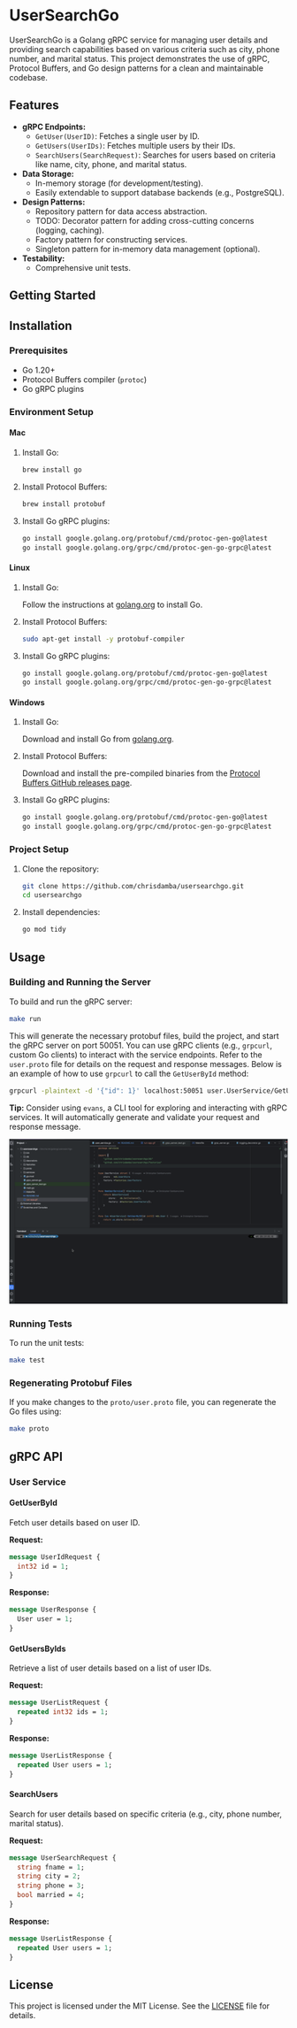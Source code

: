 # UserSearchGo

UserSearchGo is a Golang gRPC service for managing user details and providing search capabilities based on various criteria such as city, phone number, and marital status. This project demonstrates the use of gRPC, Protocol Buffers, and Go design patterns for a clean and maintainable codebase.

## Features
- **gRPC Endpoints:**
    - `GetUser(UserID)`: Fetches a single user by ID.
    - `GetUsers(UserIDs)`: Fetches multiple users by their IDs.
    - `SearchUsers(SearchRequest)`: Searches for users based on criteria like name, city, phone, and marital status.
- **Data Storage:**
    - In-memory storage (for development/testing).
    - Easily extendable to support database backends (e.g., PostgreSQL).
- **Design Patterns:**
    - Repository pattern for data access abstraction.
    - TODO: Decorator pattern for adding cross-cutting concerns (logging, caching).
    - Factory pattern for constructing services.
    - Singleton pattern for in-memory data management (optional).
- **Testability:**
    - Comprehensive unit tests.

## Getting Started

## Installation

### Prerequisites

- Go 1.20+
- Protocol Buffers compiler (`protoc`)
- Go gRPC plugins

### Environment Setup

#### Mac

1. Install Go:

    ```sh
    brew install go
    ```

2. Install Protocol Buffers:

    ```sh
    brew install protobuf
    ```

3. Install Go gRPC plugins:

    ```sh
    go install google.golang.org/protobuf/cmd/protoc-gen-go@latest
    go install google.golang.org/grpc/cmd/protoc-gen-go-grpc@latest
    ```

#### Linux

1. Install Go:

    Follow the instructions at [golang.org](https://golang.org/doc/install) to install Go.

2. Install Protocol Buffers:

    ```sh
    sudo apt-get install -y protobuf-compiler
    ```

3. Install Go gRPC plugins:

    ```sh
    go install google.golang.org/protobuf/cmd/protoc-gen-go@latest
    go install google.golang.org/grpc/cmd/protoc-gen-go-grpc@latest
    ```

#### Windows

1. Install Go:

    Download and install Go from [golang.org](https://golang.org/dl/).

2. Install Protocol Buffers:

    Download and install the pre-compiled binaries from the [Protocol Buffers GitHub releases page](https://github.com/protocolbuffers/protobuf/releases).

3. Install Go gRPC plugins:

    ```sh
    go install google.golang.org/protobuf/cmd/protoc-gen-go@latest
    go install google.golang.org/grpc/cmd/protoc-gen-go-grpc@latest
    ```

### Project Setup

1. Clone the repository:

    ```sh
    git clone https://github.com/chrisdamba/usersearchgo.git
    cd usersearchgo
    ```

2. Install dependencies:

    ```sh
    go mod tidy
    ```

## Usage

### Building and Running the Server

To build and run the gRPC server:

```sh
make run
```

This will generate the necessary protobuf files, build the project, and start the gRPC server on port 50051.
You can use gRPC clients (e.g., `grpcurl`, custom Go clients) to interact with the service endpoints. Refer to the `user.proto` file for details on the request and response messages. Below is an example of how to use `grpcurl` to call the `GetUserById` method:

```sh
grpcurl -plaintext -d '{"id": 1}' localhost:50051 user.UserService/GetUserById
```

**Tip:** Consider using `evans`, a CLI tool for exploring and interacting with gRPC services. It will automatically generate and validate your request and response message.

![](run-app.gif)

### Running Tests

To run the unit tests:

```sh
make test
```

### Regenerating Protobuf Files

If you make changes to the `proto/user.proto` file, you can regenerate the Go files using:

```sh
make proto
```


## gRPC API

### User Service

#### GetUserById

Fetch user details based on user ID.

**Request:**

```protobuf
message UserIdRequest {
  int32 id = 1;
}
```

**Response:**

```protobuf
message UserResponse {
  User user = 1;
}
```

#### GetUsersByIds

Retrieve a list of user details based on a list of user IDs.

**Request:**

```protobuf
message UserListRequest {
  repeated int32 ids = 1;
}
```

**Response:**

```protobuf
message UserListResponse {
  repeated User users = 1;
}
```

#### SearchUsers

Search for user details based on specific criteria (e.g., city, phone number, marital status).

**Request:**

```protobuf
message UserSearchRequest {
  string fname = 1;
  string city = 2;
  string phone = 3;
  bool married = 4;
}
```

**Response:**

```protobuf
message UserListResponse {
  repeated User users = 1;
}
```


## License

This project is licensed under the MIT License. See the [LICENSE](LICENSE) file for details.
